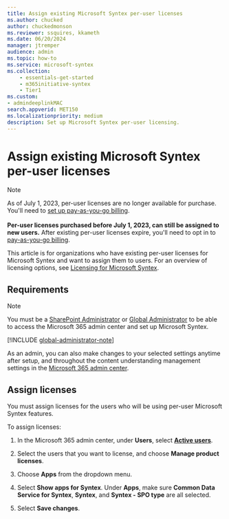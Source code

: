 ```yaml
---
title: Assign existing Microsoft Syntex per-user licenses
ms.author: chucked
author: chuckedmonson
ms.reviewer: ssquires, kkameth
ms.date: 06/20/2024
manager: jtremper
audience: admin
ms.topic: how-to
ms.service: microsoft-syntex
ms.collection: 
    - essentials-get-started
    - m365initiative-syntex
    - Tier1
ms.custom: 
- admindeeplinkMAC
search.appverid: MET150
ms.localizationpriority: medium
description: Set up Microsoft Syntex per-user licensing.
---
```


# Assign existing Microsoft Syntex per-user licenses

> [!NOTE]
> As of July 1, 2023, per-user licenses are no longer available for purchase. You'll need to [set up pay-as-you-go billing](syntex-azure-billing.md).<br><br>
> **Per-user licenses purchased before July 1, 2023, can still be assigned to new users.** After existing per-user licenses expire, you'll need to opt in to [pay-as-you-go billing](syntex-azure-billing.md).

This article is for organizations who have existing per-user licenses for Microsoft Syntex and want to assign them to users. For an overview of licensing options, see [Licensing for Microsoft Syntex](syntex-licensing.md).

<!---
## Plan for per-user licenses

To use Microsoft Syntex per-user licensing, your organization must have a subscription to Microsoft Syntex, and each user must have a license assigned. Licenses include the following apps, which must all be assigned:

- Microsoft Syntex
- Microsoft Syntex - SPO type
- Common Data Service for Microsoft Syntex

To use structured document processing or freeform document processing models, you also need AI Builder credits. For each licensed user of Microsoft Syntex, an allocation of AI Builder credits is provided each month.

Consider the following before you start:

- In which SharePoint sites will you enable structured document processing? All of them, some, or select sites?
- What will you name your default content center?

You can change your settings after initial setup in the <a href="https://go.microsoft.com/fwlink/p/?linkid=2024339" target="_blank">Microsoft 365 admin center</a>.

Prior to setup, make sure to plan for the best way to set up and configure content understanding in your environment. For example, you need to make the following decisions:

- The SharePoint sites in which you want to enable document processing — all of them, some, or selected sites
- The name and admins for your content center
--->

## Requirements

> [!NOTE]
> You must be a [SharePoint Administrator](/entra/identity/role-based-access-control/permissions-reference#sharepoint-administrator) or [Global Administrator](/entra/identity/role-based-access-control/permissions-reference#global-administrator) to be able to access the Microsoft 365 admin center and set up Microsoft Syntex.

[!INCLUDE [global-administrator-note](../includes/global-administrator-note.md)]

As an admin, you can also make changes to your selected settings anytime after setup, and throughout the content understanding management settings in the <a href="https://go.microsoft.com/fwlink/p/?linkid=2024339" target="_blank">Microsoft 365 admin center</a>.

<!---
### Custom Power Platform environments

If you plan to use a custom Power Platform environment, you must install the *AI Builder for Project Cortex* app in this environment. See [Manage Dynamics 365 apps](/power-platform/admin/manage-apps#install-an-app-in-the-environment-view) for details and look for the *AI Builder for Project Cortex* app in the list of Dynamics 365 apps. The environment must not be of the Sandbox type.

You also need to [allocate AI Builder credits](/power-platform/admin/capacity-add-on) to the custom environment before you can create document processing models. 

When using a custom environment, model creators must be assigned the Environment Maker security role and model users must be assigned the Basic User security role. See [Assign a security role to a user](/power-platform/admin/assign-security-roles) for more information.

Users creating models in a [content center site](/microsoft-365/contentunderstanding/create-a-content-center) must be site members. Users creating models locally outside the content center must be site owners of those sites.
--->
## Assign licenses

You must assign licenses for the users who will be using per-user Microsoft Syntex features.

To assign licenses:

1. In the Microsoft 365 admin center, under **Users**, select <a href="https://go.microsoft.com/fwlink/p/?linkid=834822" target="_blank">**Active users**</a>.

2. Select the users that you want to license, and choose **Manage product licenses**.

3. Choose **Apps** from the dropdown menu.

4. Select **Show apps for  Syntex**. Under **Apps**, make sure **Common Data Service for Syntex**, **Syntex**, and **Syntex - SPO type** are all selected.

5. Select **Save changes**.

